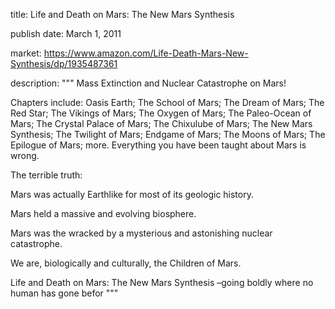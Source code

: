title: Life and Death on Mars: The New Mars Synthesis

publish date: March 1, 2011

market: https://www.amazon.com/Life-Death-Mars-New-Synthesis/dp/1935487361

description:
"""
Mass Extinction and Nuclear Catastrophe on Mars!

Chapters include: Oasis Earth; The School of Mars; The Dream of Mars; The Red Star; The Vikings of Mars; The Oxygen of Mars; The Paleo-Ocean of Mars; The Crystal Palace of Mars; The Chixulube of Mars; The New Mars Synthesis; The Twilight of Mars; Endgame of Mars; The Moons of Mars; The Epilogue of Mars; more.
Everything you have been taught about Mars is wrong.

The terrible truth:

Mars was actually Earthlike for most of its geologic history.

Mars held a massive and evolving biosphere.

Mars was the wracked by a mysterious and astonishing nuclear catastrophe.

We are, biologically and culturally, the Children of Mars.

Life and Death on Mars: The New Mars Synthesis –going boldly where no human has gone befor
"""
